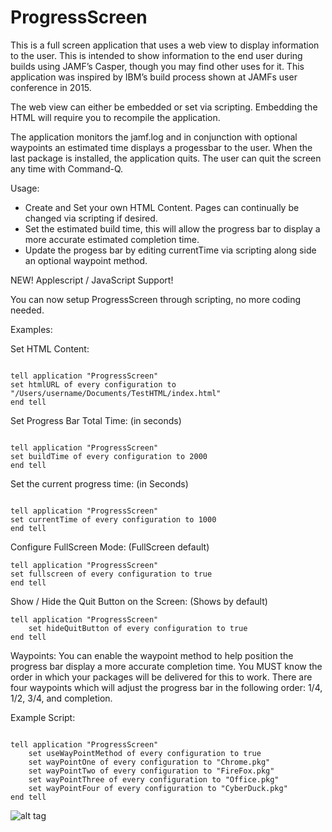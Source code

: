 # ProgressScreen


This is a full screen application that uses a web view to display information to the user. This is intended to show information to the end user during builds using JAMF’s Casper, though you may find other uses for it. This application was inspired by IBM’s build process shown at JAMFs user conference in 2015.

The web view can either be embedded or set via scripting.  Embedding the HTML will require you to recompile the application. 

The application monitors the jamf.log and in conjunction with optional waypoints an estimated time displays a progessbar to the user. When the last package is installed, the application quits.  The user can quit the screen any time with Command-Q.


Usage:

- Create and Set your own HTML Content. Pages can continually be changed via scripting if desired.
- Set the estimated build time, this will allow the progress bar to display a more accurate estimated completion time.
- Update the progess bar by editing currentTime via scripting along side an optional waypoint method.

NEW!
Applescript / JavaScript Support!

You can now setup ProgressScreen through scripting, no more coding needed.  

Examples:

Set HTML Content:
```

tell application "ProgressScreen"
set htmlURL of every configuration to "/Users/username/Documents/TestHTML/index.html"
end tell
```
Set Progress Bar Total Time: (in seconds)
```

tell application "ProgressScreen"
set buildTime of every configuration to 2000
end tell 
```

Set the current progress time: (in Seconds)
```

tell application "ProgressScreen"
set currentTime of every configuration to 1000
end tell 
```

Configure FullScreen Mode:  (FullScreen default)
```
tell application "ProgressScreen"
set fullscreen of every configuration to true
end tell
```
Show / Hide the Quit Button on the Screen:  (Shows by default) 
```
tell application "ProgressScreen"
	set hideQuitButton of every configuration to true
end tell
```

Waypoints:
You can enable the waypoint method to help position the progress bar display a more accurate completion time. You MUST know the order in which your packages will be delivered for this to work. There are four waypoints which will adjust the progress bar in the following order: 1/4, 1/2, 3/4, and completion. 

Example Script:
```

tell application "ProgressScreen"
	set useWayPointMethod of every configuration to true
	set wayPointOne of every configuration to "Chrome.pkg"
	set wayPointTwo of every configuration to "FireFox.pkg"
	set wayPointThree of every configuration to "Office.pkg"
	set wayPointFour of every configuration to "CyberDuck.pkg"
end tell
```





![alt tag](https://github.com/jason-tratta/ProgressScreen/blob/master/ProgressScreen/ScreenShot.png)
